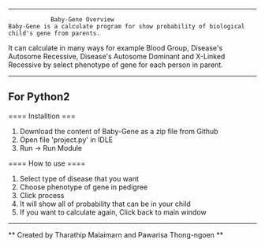 -------------------------------------------------
				Baby-Gene Overview
	Baby-Gene is a calculate program for show probability of biological child's gene from parents.
It can calculate in many ways for example Blood Group, Disease's Autosome Recessive, Disease's Autosome Dominant 
and X-Linked Recessive by select phenotype of gene for each person in parent.

------------------------------------------------
For Python2
------------------------------------------------

==== Installtion ===

  1. Download the content of Baby-Gene as a zip file from Github
  2. Open file 'project.py' in IDLE
  3. Run -> Run Module


==== How to use ====

  1. Select type of disease that you want
  2. Choose phenotype of gene in pedigree
  3. Click process
  4. It will show all of probability that can be in your child
  5. If you want to calculate again, Click back to main window 

------------------------------------------------------------------------------------------------------
** Created by Tharathip Malaimarn and Pawarisa Thong-ngoen **
